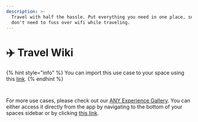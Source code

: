```yaml
---
description: >-
  Travel with half the hassle. Put everything you need in one place, so you
  don't need to fuss over wifi while traveling.
---
```


# ✈️ Travel Wiki

{% hint style="info" %}
You can import this use case to your space using this [link](https://gallery.any.coop/?experience=trip_planner).
{% endhint %}

<div><figure><img src="../../.gitbook/assets/screenshot-1 (4).png" alt=""><figcaption></figcaption></figure> <figure><img src="../../.gitbook/assets/screenshot-2 (3).png" alt=""><figcaption></figcaption></figure></div>

For more use cases, please check out our [ANY Experience Gallery](../advanced/community/any-experience-gallery.md). You can either access it directly from the app by navigating to the bottom of your spaces sidebar or by clicking [this link](https://gallery.any.coop/).
